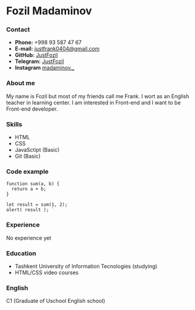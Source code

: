 # Fozil Madaminov
### Contact
* **Phone:** +998 93 587 47 67
* **E-mail:**  justfrank0404@gmail.com
* **GitHub:** [JustFozil](https://github.com/JustFozil)
*  **Telegram:** [JustFozil](https://t.me/JustFozil)
*  **Instagram** [madaminov._ ](https://instagram.com/madaminov._)
### About me
My name is Fozil but most of my friends call me Frank. I wort as an English teacher in learning center. I am interested in Front-end and I want to be Front-end developer.
### Skills
* HTML
* CSS
* JavaSctipt (Basic)
* Git (Basic)
### Code example
```
function sum(a, b) {
  return a + b;
}

let result = sum(1, 2);
alert( result ); `
```
### Experience
No experience yet
### Education
+ Tashkent University of Information Tecnologies (studying)
+ HTML/CSS video courses
### English
C1 (Graduate of Uschool English school)
